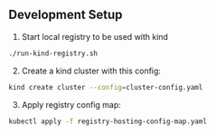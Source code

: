 ## Development Setup

1. Start local registry to be used with kind

```bash
./run-kind-registry.sh

```

2. Create a kind cluster with this config:

```bash
kind create cluster --config=cluster-config.yaml
```

3. Apply registry config map:

```bash
kubectl apply -f registry-hosting-config-map.yaml
```

